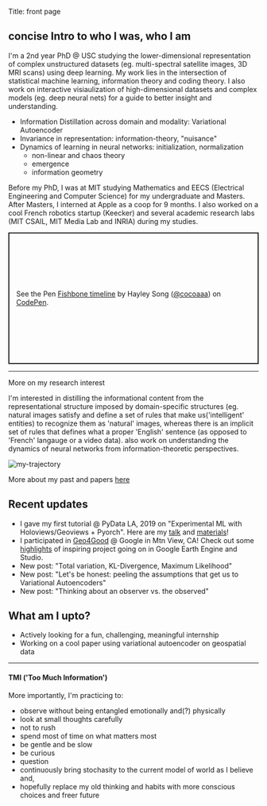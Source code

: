Title: front page

## concise Intro to who I was, who I am <!--todo-->

I'm a 2nd year PhD @ USC studying the lower-dimensional representation of complex unstructured datasets (eg. multi-spectral satellite images, 3D MRI scans) using deep learning. My work lies in the intersection of statistical machine learning, information theory and coding theory.  I also work on interactive visiaulization of high-dimensional datasets and complex models (eg. deep neural nets) for a guide to better insight and understanding.

- Information Distillation across domain and modality: Variational Autoencoder
- Invariance in representation: information-theory, "nuisance"
- Dynamics of learning in neural networks: initialization, normalization
    - non-linear and chaos theory
    - emergence
    - information geometry

Before my PhD, I was at MIT studying Mathematics and EECS (Electrical Engineering and Computer Science) for my undergraduate and Masters. After Masters, I interned at Apple as a coop for 9 months.  I also worked on a cool French robotics startup (Keecker) and several academic research labs (MIT CSAIL, MIT Media Lab and INRIA) during my studies.

<p class="codepen" data-height="265" data-theme-id="default" data-default-tab="html,result" data-user="cocoaaa" data-slug-hash="WNbJOPQ" style="height: 265px; box-sizing: border-box; display: flex; align-items: center; justify-content: center; border: 2px solid; margin: 1em 0; padding: 1em;" data-pen-title="Fishbone timeline">
  <span>See the Pen <a href="https://codepen.io/cocoaaa/pen/WNbJOPQ">
  Fishbone timeline</a> by Hayley Song (<a href="https://codepen.io/cocoaaa">@cocoaaa</a>)
  on <a href="https://codepen.io">CodePen</a>.</span>
</p>
<script async src="https://static.codepen.io/assets/embed/ei.js"></script>

---
More on my research interest 

I'm interested in distilling the informational content from the representational structure imposed by domain-specific structures (eg. natural  images satisfy and define a set of  rules that make us('intelligent' entities) to recognize them as 'natural' images,  whereas there is an implicit  set of rules that defines what a proper 'English' sentence (as opposed to 'French' langauge or a video data).   also work on understanding the dynamics of neural networks from information-theoretic perspectives. 


![my-trajectory](/images/my-trajactory.png) <!--todo-->

More about my past and papers [here](#)<!--todo-->

## Recent updates
- I gave my first tutorial @ PyData LA, 2019 on "Experimental ML with Holoviews/Geoviews + Pyorch". Here are my [talk](#) and [materials](https://github.com/cocoaaa/PyData-LA-2019)!
- I participated in [Geo4Good](https://sites.google.com/earthoutreach.org/geoforgood19/home) @ Google in Mtn View, CA! Check out some [highlights](#) of inspiring project going on in Google Earth Engine and Studio. <!-- todo --> 
- New post: "Total variation, KL-Divergence, Maximum Likelihood"
- New post: "Let's be honest: peeling the assumptions that get us to Variational Autoencoders"
- New post: "Thinking about an observer vs. the observed"

## What am I upto?
- Actively looking for a fun, challenging, meaningful internship
- Working on a cool paper using variational autoencoder on geospatial data

---
#### TMI ('Too Much Information')

More importantly, I'm practicing to:
- observe without being entangled emotionally and(?) physically
- look at small thoughts carefully
- not to rush
- spend most of time on what matters most
- be gentle and be slow
- be curious
- question
- continuously bring stochasity to the current model of world as I believe and,
- hopefully replace my old thinking and habits with more conscious choices and freer future

